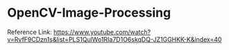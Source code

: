 # OpenCV-Image-Processing

Reference Link:
https://www.youtube.com/watch?v=RvfF9CDzn1s&list=PLS1QulWo1RIa7D1O6skqDQ-JZ1GGHKK-K&index=40
